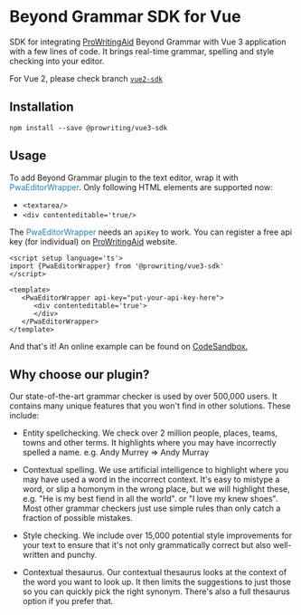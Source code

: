 # Beyond Grammar SDK for Vue
SDK for integrating [ProWritingAid](https://prowritingaid.com) Beyond Grammar with Vue 3 application with a few lines of code. It brings real-time grammar, spelling and style checking into your editor.

For Vue 2, please check branch [`vue2-sdk`](https://github.com/prowriting/beyondgrammar-vue3-sdk/tree/vue2-sdk)
## Installation

```
npm install --save @prowriting/vue3-sdk
```

## Usage
To add Beyond Grammar plugin to the text editor, wrap it with <span style='color:#267FA6'>PwaEditorWrapper</span>. Only following HTML elements are supported now:
 - `<textarea/>`
 - `<div contenteditable='true/>`

The <span style='color:#267FA6'>PwaEditorWrapper</span> needs an `apiKey` to work. You can register a free api key (for individual) on [ProWritingAid](https://prowritingaid.com) website.

```vue
<script setup language='ts'>
import {PwaEditorWrapper} from '@prowriting/vue3-sdk'
</script>

<template>
   <PwaEditorWrapper api-key="put-your-api-key-here">
      <div contenteditable='true'>
      </div>
   </PwaEditorWrapper>
</template>
```

And that's it! An online example can be found on [CodeSandbox.](https://codesandbox.io/p/sandbox/adoring-paper-rff7hc?file=/src/components/app.vue)

## Why choose our plugin?
Our state-of-the-art grammar checker is used by over 500,000 users. It contains many unique features that you won't find in other solutions. These include:

   - Entity spellchecking. We check over 2 million people, places, teams, towns and other terms. It highlights where you may have incorrectly spelled a name. e.g. Andy Murrey => Andy Murray

   - Contextual spelling. We use artificial intelligence to highlight where you may have used a word in the incorrect context. It's easy to mistype a word, or slip a homonym in the wrong place, but we will highlight these, e.g. "He is my best fiend in all the world". or "I love my knew shoes". Most other grammar checkers just use simple rules than only catch a fraction of possible mistakes.

   - Style checking. We include over 15,000 potential style improvements for your text to ensure that it's not only grammatically correct but also well-written and punchy.

   - Contextual thesaurus. Our contextual thesaurus looks at the context of the word you want to look up. It then limits the suggestions to just those so you can quickly pick the right synonym. There's also a full thesaurus option if you prefer that.

